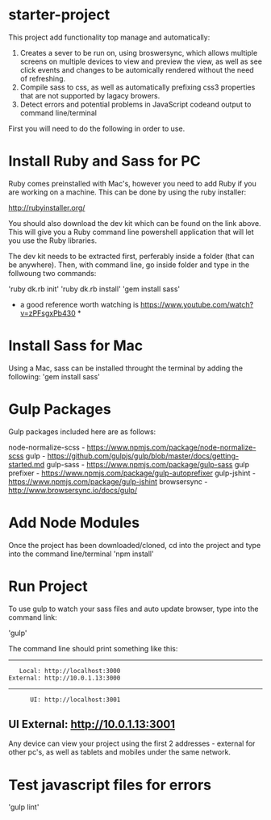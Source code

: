 # starter-project

This project add functionality top manage and automatically:

1. Creates a sever to be run on, using broswersync, which allows multiple screens on multiple devices to view and preview the view, as well as see click events and changes to be automically rendered without the need of refreshing. 
2. Compile sass to css, as well as automatically prefixing css3 properties that are not supported by lagacy browers.
3. Detect errors and potential problems in JavaScript codeand output to command line/terminal

First you will need to do the following in order to use.

# Install Ruby and Sass for PC

Ruby comes preinstalled with Mac's, however you need to add Ruby if you are working on a machine. This can be done by using the ruby installer:

http://rubyinstaller.org/

You should also download the dev kit which can be found on the link above. This will give you a Ruby command line powershell application that will let you use the Ruby libraries.

The dev kit needs to be extracted first, perferably inside a folder (that can be anywhere). Then, with command line, go inside folder and type in the follwoung two commands:

'ruby dk.rb init'
'ruby dk.rb install'
'gem install sass'

* a good reference worth watching is https://www.youtube.com/watch?v=zPFsgxPb430 *

# Install Sass for Mac

Using a Mac, sass can be installed throught the terminal by adding the following: 'gem install sass'

# Gulp Packages

Gulp packages included here are as follows:

node-normalize-scss - https://www.npmjs.com/package/node-normalize-scss
gulp 				- https://github.com/gulpjs/gulp/blob/master/docs/getting-started.md
gulp-sass			- https://www.npmjs.com/package/gulp-sass
gulp prefixer 		- https://www.npmjs.com/package/gulp-autoprefixer
gulp-jshint 		- https://www.npmjs.com/package/gulp-jshint
browsersync 		- http://www.browsersync.io/docs/gulp/

# Add Node Modules

Once the project has been downloaded/cloned, cd into the project and type into the command line/terminal 'npm install'

# Run Project

To use gulp to watch your sass files and auto update browser, type into the command link:

'gulp'

The command line should print something like this:

 ----------------------------------
       Local: http://localhost:3000
    External: http://10.0.1.13:3000
 ----------------------------------
          UI: http://localhost:3001
 UI External: http://10.0.1.13:3001
 ----------------------------------

 Any device can view your project using the first 2 addresses - external for other pc's, as well as tablets and mobiles under the same network.


# Test javascript files for errors

'gulp lint'